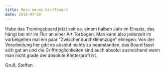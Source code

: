 ```yaml
---
title: Mein neues Griffboard
date: 2014-07-30
---
```


Habe das Trainingsboard jetzt seit ca. einem halben Jahr im Einsatz, 
das hängt bei mir im Flur an einer Art Torbogen. 
Man kann also jederzeit im vorbeigehen mal ein paar "Zwischendurchklimmzüge" einlegen. 
Von der Verarbeitung her gibt es absolut nichts zu beanstanden, 
das Board fasst sich gut an und die Griffmöglichkeiten 
sind auch absolut ausreichend wenn man nicht grade der absolute Kletterprofi ist.

Gruß, Steffen